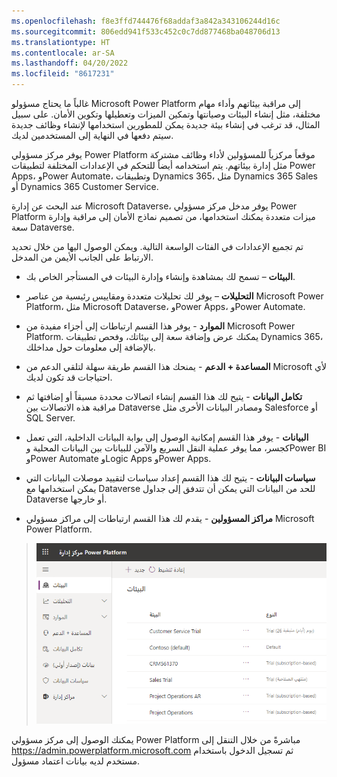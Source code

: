 ```yaml
---
ms.openlocfilehash: f8e3ffd744476f68addaf3a842a343106244d16c
ms.sourcegitcommit: 806edd941f533c452c0c7dd877468ba048706d13
ms.translationtype: HT
ms.contentlocale: ar-SA
ms.lasthandoff: 04/20/2022
ms.locfileid: "8617231"
---
```

غالباً ما يحتاج مسؤولو Microsoft Power Platform إلى مراقبة بيئاتهم وأداء مهام مختلفة، مثل إنشاء البيئات وصيانتها وتمكين الميزات وتعطيلها وتكوين الأمان. على سبيل المثال، قد ترغب في إنشاء بيئة جديدة يمكن للمطورين استخدامها لإنشاء وظائف جديدة سيتم دفعها في النهاية إلى المستخدمين لديك.

يوفر مركز مسؤولي Power Platform موقعاً مركزياً للمسؤولين لأداء وظائف مشتركة مثل إدارة بيئاتهم. يتم استخدامه أيضاً للتحكم في الإعدادات المختلفة لتطبيقات Power Apps، وPower Automate، وتطبيقات Dynamics 365، مثل Dynamics 365 Sales أو Dynamics 365 Customer Service.

عند البحث عن إدارة Microsoft Dataverse، يوفر مدخل مركز مسؤولي Power Platform ميزات متعددة يمكنك استخدامها، من تصميم نماذج الأمان إلى مراقبة وإدارة سعة Dataverse.

تم تجميع الإعدادات في الفئات الواسعة التالية. ويمكن الوصول اليها من خلال تحديد الارتباط على الجانب الأيمن من المدخل.

-   **البيئات** – تسمح لك بمشاهدة وإنشاء وإدارة البيئات في المستأجر الخاص بك.

-   **التحليلات** – يوفر لك تحليلات متعددة ومقاييس رئيسية من عناصر Microsoft Power Platform، مثل Microsoft Dataverse، وPower Apps، وPower Automate.

-   **الموارد** - يوفر هذا القسم ارتباطات إلى أجزاء مفيدة من Microsoft Power Platform. يمكنك عرض وإضافة سعة إلى بيئاتك، وفحص تطبيقات Dynamics 365، بالإضافة إلى معلومات حول مداخلك.

-   **المساعدة + الدعم** - يمنحك هذا القسم طريقة سهلة لتلقي الدعم من Microsoft لأي احتياجات قد تكون لديك.

-   **تكامل البيانات** - يتيح لك هذا القسم إنشاء اتصالات محددة مسبقاً أو إضافتها ثم مراقبة هذه الاتصالات بين Dataverse ومصادر البيانات الأخرى مثل Salesforce أو SQL Server.

-   **البيانات** - يوفر هذا القسم إمكانية الوصول إلى بوابة البيانات الداخلية، التي تعمل كجسر، مما يوفر عملية النقل السريع والآمن للبيانات بين البيانات المحلية وPower BI وPower Automate وLogic Apps وPower Apps.

-   **سياسات البيانات** - يتيح لك هذا القسم إعداد سياسات لتقييد موصلات البيانات التي يمكن استخدامها مع Dataverse للحد من البيانات التي يمكن أن تتدفق إلى جداول Dataverse أو خارجها.

-   **مراكز المسؤولين** - يقدم لك هذا القسم ارتباطات إلى مراكز مسؤولي Microsoft Power Platform.

>   ![مركز مسؤولي Microsoft Power Platform على علامة تبويب "البيئات" تعرض البيئة الافتراضية.](../media/module-2-unit-1-update-1.png)

يمكنك الوصول إلى مركز مسؤولي Power Platform مباشرةً من خلال التنقل إلى <https://admin.powerplatform.microsoft.com> ثم تسجيل الدخول باستخدام مستخدم لديه بيانات اعتماد مسؤول.
